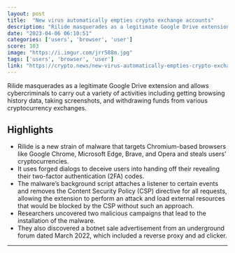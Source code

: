 ```yaml
---
layout: post
title:  "New virus automatically empties crypto exchange accounts"
description: "Rilide masquerades as a legitimate Google Drive extension and allows cybercriminals to carry out a variety of activities including getting browsing history data, taking screenshots, and withdrawing funds from various cryptocurrency exchanges."
date: "2023-04-06 06:10:51"
categories: ['users', 'browser', 'user']
score: 103
image: "https://i.imgur.com/jrr588m.jpg"
tags: ['users', 'browser', 'user']
link: "https://crypto.news/new-virus-automatically-empties-crypto-exchange-accounts/"
---
```


Rilide masquerades as a legitimate Google Drive extension and allows cybercriminals to carry out a variety of activities including getting browsing history data, taking screenshots, and withdrawing funds from various cryptocurrency exchanges.

## Highlights

- Rilide is a new strain of malware that targets Chromium-based browsers like Google Chrome, Microsoft Edge, Brave, and Opera and steals users’ cryptocurrencies.
- It uses forged dialogs to deceive users into handing off their revealing their two-factor authentication (2FA) codes.
- The malware’s background script attaches a listener to certain events and removes the Content Security Policy (CSP) directive for all requests, allowing the extension to perform an attack and load external resources that would be blocked by the CSP without such an approach.
- Researchers uncovered two malicious campaigns that lead to the installation of the malware.
- They also discovered a botnet sale advertisement from an underground forum dated March 2022, which included a reverse proxy and ad clicker.

---
